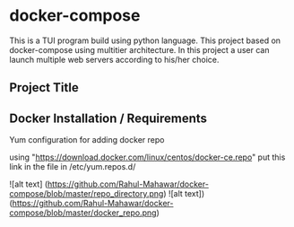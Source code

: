# docker-compose
This is a TUI program build using python language. This project based on docker-compose using multitier architecture. In this project a user can launch multiple web servers according to his/her choice.
## Project Title


## Docker Installation / Requirements
Yum configuration for adding docker repo

using "https://download.docker.com/linux/centos/docker-ce.repo" put this link in the file in /etc/yum.repos.d/

![alt text] (https://github.com/Rahul-Mahawar/docker-compose/blob/master/repo_directory.png)
![alt text])(https://github.com/Rahul-Mahawar/docker-compose/blob/master/docker_repo.png)
